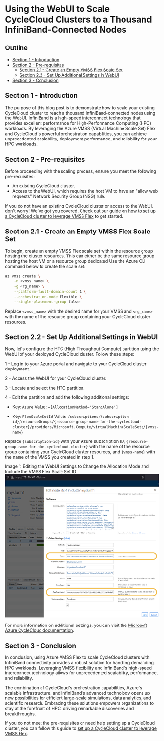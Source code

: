 # Using the WebUI to Scale CycleCloud Clusters to a Thousand InfiniBand-Connected Nodes

## Outline

- [Section 1 - Introduction](#section-1---introduction)
- [Section 2 - Pre-requisites](#section-2---pre-requisites)
    - [Section 2.1 - Create an Empty VMSS Flex Scale Set](#section-21---create-an-empty-vmss-flex-scale-set)
    - [Section 2.2 - Set Up Additional Settings in WebUI](#section-22---set-up-additional-settings-in-webui)
- [Section 3 - Conclusion](#section-3---conclusion)

## Section 1 - Introduction

The purpose of this blog post is to demonstrate how to scale your existing CycleCloud cluster to reach a thousand InfiniBand-connected nodes using the WebUI. InfiniBand is a high-speed interconnect technology that provides excellent performance for High-Performance Computing (HPC) workloads. By leveraging the Azure VMSS (Virtual Machine Scale Set) Flex and CycleCloud's powerful orchestration capabilities, you can achieve unprecedented scalability, deployment performance, and reliability for your HPC workloads.

## Section 2 - Pre-requisites

Before proceeding with the scaling process, ensure you meet the following pre-requisites:

* An existing CycleCloud cluster.
* Access to the WebUI, which requires the host VM to have an "allow web requests" Network Security Group (NSG) rule.

If you do not have an existing CycleCloud cluster or access to the WebUI, don't worry! We've got you covered. Check out our guide on [how to set up a CycleCloud cluster to leverage VMSS Flex](../cyclecloud-flex-ib/) to get started.

## Section 2.1 - Create an Empty VMSS Flex Scale Set

To begin, create an empty VMSS Flex scale set within the resource group hosting the cluster resources. This can either be the same resource group hosting the host VM or a resource group dedicated   Use the Azure CLI command below to create the scale set:

```bash
az vmss create \
    -n <vmss_name> \
    -g <rg_name> \
    --platform-fault-domain-count 1 \
    --orchestration-mode Flexible \
    --single-placement-group false
```

Replace `<vmss_name>` with the desired name for your VMSS and `<rg_name>` with the name of the resource group containing your CycleCloud cluster resources.


## Section 2.2 - Set Up Additional Settings in WebUI

Now, let's configure the HTC (High Throughput Compute) partition using the WebUI of your deployed CycleCloud cluster. Follow these steps:

1 - Log in to your Azure portal and navigate to your CycleCloud cluster deployment.

2 - Access the WebUI for your CycleCloud cluster.

3 - Locate and select the HTC partition.

4 - Edit the partition and add the following additional settings:

   - Key: `Azure`
     Value: `=[AllocationMethod='StandAlone']`

   - Key: `FlexScaleSetId`
     Value: `/subscriptions/{subscription-id}/resourceGroups/{resource-group-name-for-the-cyclecloud-cluster}/providers/Microsoft.Compute/virtualMachineScaleSets/{vmss-name}`

Replace `{subscription-id}` with your Azure subscription ID, `{resource-group-name-for-the-cyclecloud-cluster}` with the name of the resource group containing your CycleCloud cluster resources, and `{vmss-name}` with the name of the VMSS you created in step 1.

Image 1: Editing the WebUI Settings to Change the Allocation Mode and Include the VMSS Flex Scale Set ID
![WebUI Settings](assets/webui-settings.png)

For more information on additional settings, you can visit the [Microsoft Azure CycleCloud documentation](https://learn.microsoft.com/en-us/azure/cyclecloud/cluster-references/node-nodearray-reference?view=cyclecloud-8#additional-attributes).

## Section 3 - Conclusion

In conclusion, using Azure VMSS Flex to scale CycleCloud clusters with InfiniBand connectivity provides a robust solution for handling demanding HPC workloads. Leveraging VMSS flexibility and InfiniBand's high-speed interconnect technology allows for unprecedented scalability, performance, and reliability.

The combination of CycleCloud's orchestration capabilities, Azure's scalable infrastructure, and InfiniBand's advanced technology opens up new possibilities for efficient large-scale simulations, data analytics, and scientific research. Embracing these solutions empowers organizations to stay at the forefront of HPC, driving remarkable discoveries and breakthroughs.

If you do not meet the pre-requisites or need help setting up a CycleCloud cluster, you can follow this guide to [set up a CycleCloud cluster to leverage VMSS Flex](../cyclecloud-flex-ib/).
